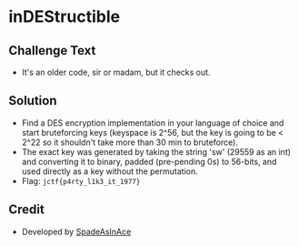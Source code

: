 # inDEStructible

## Challenge Text
* It's an older code, sir or madam, but it checks out.

## Solution
* Find a DES encryption implementation in your language of choice and start bruteforcing keys (keyspace is 2^56, but the key is going to be < 2^22 so it shouldn't take more than 30 min to bruteforce).
* The exact key was generated by taking the string 'sw' (29559 as an int) and converting it to binary, padded (pre-pending 0s) to 56-bits, and used directly as a key without the permutation.
* Flag: `jctf{p4rty_l1k3_it_1977} `

## Credit
* Developed by [SpadeAsInAce](https://github.com/spade-as-in-ace)
